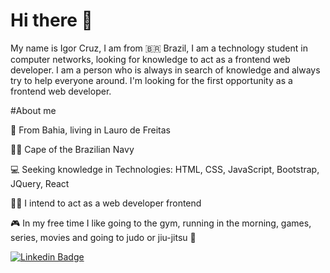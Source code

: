 # Hi there 👋

My name is Igor Cruz, I am from 🇧🇷 Brazil,  I am a technology student in computer networks, looking for knowledge to act as a frontend web developer.
I am a person who is always in search of knowledge and always try to help everyone around.
I'm looking for the first opportunity as a frontend web developer.

#About me

📍 From Bahia, living in Lauro de Freitas

👮‍♂️ Cape of the Brazilian Navy

💻 Seeking knowledge in Technologies: HTML, CSS, JavaScript, Bootstrap, JQuery, React

👨‍💻 I intend to act as a web developer frontend

🎮 In my free time I like going to the gym, running in the morning, games, series, movies and going to judo or jiu-jitsu 🥋


[![Linkedin Badge](https://img.shields.io/badge/-LinkedIn-blue?style=flat-square&logo=Linkedin&logoColor=white&link=https://www.linkedin.com/in/fagnerpsantos/)](https://www.linkedin.com/in/igor-cruz-ti/)
